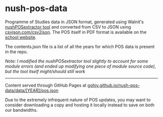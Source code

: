 # nush-pos-data
Programme of Studies data in JSON format, generated using Walnit's [nushPOSextractor tool](https://github.com/Walnit/nushPOSextractor) and converted from CSV to JSON using [csvjson.com/csv2json](https://csvjson.com/csv2json).
The POS itself in PDF format is available on the [school website](https://www.nushigh.edu.sg/studying-at-nus-high/the-nus-high-diploma/programme-of-studies/
).

The contents.json file is a list of all the years for which POS data is present in the repo.

*Note: I modified the nushPOSextractor tool slightly to account for some module errors (and ended up modifying one piece of module source code), but the tool itself might/should still work*

---

Content served through GitHub Pages at [gohjy.github.io/nush-pos-data/data/[YEAR]/pos.json](https://gohjy.github.io/nush-pos-data/data/2030/pos.json)

Due to the extremely infrequent nature of POS updates, you may want to consider downloading a copy and hosting it locally instead to save on both our bandwidths.
